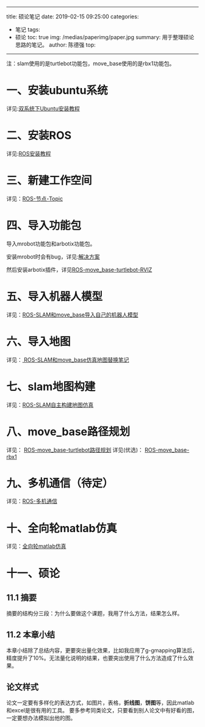 
---
title: 硕论笔记
date: 2019-02-15 09:25:00
categories:
- 笔记
tags:
- 硕论
toc: true
img: /medias/paperimg/paper.jpg
summary: 用于整理硕论思路的笔记。
author: 陈德强
top: 
---

注：slam使用的是turtlebot功能包，move_base使用的是rbx1功能包。

# 一、安装ubuntu系统
详见:[双系统下Ubuntu安装教程](https://purethought.cn/2017/11/17/%E5%8F%8C%E7%B3%BB%E7%BB%9F%E4%B8%8BUbuntu%E5%AE%89%E8%A3%85%E6%95%99%E7%A8%8B/)
# 二、安装ROS
详见:[ROS安装教程](https://purethought.cn/2017/11/17/ROS%E5%AE%89%E8%A3%85%E6%95%99%E7%A8%8B/)
# 三、新建工作空间

详见：[ROS-节点-Topic](https://purethought.cn/2018/12/30/ROS-%E8%8A%82%E7%82%B9-Topic/)
# 四、导入功能包
导入mrobot功能包和arbotix功能包。

安装mrobot时会有bug，详见:[解决方案](https://purethought.cn/2019/02/19/mrobot%E5%8A%9F%E8%83%BD%E5%8C%85%E7%BC%96%E8%AF%91%E9%94%99%E8%AF%AF/)

然后安装arbotix插件，详见[ROS-move_base-turtlebot-RVIZ](https://purethought.cn/2019/01/11/ROS-move_base-turtlebot-RVIZ/)
# 五、导入机器人模型
详见：[ROS-SLAM和move_base导入自己的机器人模型](https://purethought.cn/2019/02/15/ROS-SLAM%E5%92%8Cmove_base%E5%AF%BC%E5%85%A5%E8%87%AA%E5%B7%B1%E7%9A%84%E6%9C%BA%E5%99%A8%E4%BA%BA%E6%A8%A1%E5%9E%8B/)

# 六、导入地图
详见：[
ROS-SLAM和move_base仿真地图替换笔记](https://purethought.cn/2019/02/18/ROS-SLAM%E5%92%8Cmove_base%E4%BB%BF%E7%9C%9F%E5%9C%B0%E5%9B%BE%E6%9B%BF%E6%8D%A2%E7%AC%94%E8%AE%B0/)

# 七、slam地图构建
详见：[ROS-SLAM自主构建地图仿真](https://purethought.cn/2019/01/11/ROS-SLAM%E8%87%AA%E4%B8%BB%E6%9E%84%E5%BB%BA%E5%9C%B0%E5%9B%BE%E4%BB%BF%E7%9C%9F/)

# 八、move_base路径规划
详见： [ROS-move_base-turtlebot路径规划](https://purethought.cn/2019/01/11/ROS-move_base-turtlebot%E8%B7%AF%E5%BE%84%E8%A7%84%E5%88%92/)
详见(优选)： [ROS-move_base-rbx1](https://purethought.cn/2019/02/04/ROS-move_base-rbx1/)

# 九、多机通信（待定）
详见：[ROS-多机通信](https://purethought.cn/2017/11/16/ROS-多机通信/)

# 十、全向轮matlab仿真
详见：[全向轮matlab仿真](https://purethought.cn/2019/03/08/%E5%85%A8%E5%90%91%E8%BD%AEmatlab%E4%BB%BF%E7%9C%9F/)

# 十一、硕论
## 11.1 摘要
摘要的结构分三段：为什么要做这个课题，我用了什么方法，结果怎么样。
## 11.2 本章小结
本章小结除了总结内容，更要突出量化效果，比如我应用了g-gmapping算法后，精度提升了10%。无法量化说明的结果，也要突出使用了什么方法造成了什么效果。
## 论文样式
论文一定要有多样化的表达方式，如图片，表格，**折线图**，**饼图**等，因此matlab和excel是很有用的工具。
要多参考同类论文，只要看到别人论文中有好看的图，一定要想办法模拟出他的图。